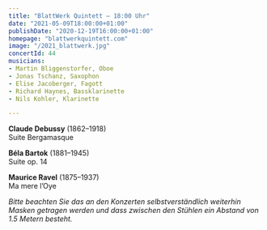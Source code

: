 ```yaml
---
title: "BlattWerk Quintett – 18:00 Uhr"
date: "2021-05-09T18:00:00+01:00"
publishDate: "2020-12-19T16:00:00+01:00"
homepage: "blattwerkquintett.com"
image: "/2021_blattwerk.jpg"
concertId: 44
musicians:
- Martin Bliggenstorfer, Oboe
- Jonas Tschanz, Saxophon
- Elise Jacoberger, Fagott
- Richard Haynes, Bassklarinette
- Nils Kohler, Klarinette

---
```


__Claude Debussy__ (1862–1918)  
Suite Bergamasque

__Béla Bartok__ (1881–1945)  
Suite op. 14

__Maurice Ravel__ (1875–1937)  
Ma mere l’Oye

_Bitte beachten Sie das an den Konzerten selbstverständlich weiterhin Masken getragen werden und dass zwischen den Stühlen ein Abstand von 1.5 Metern besteht._
